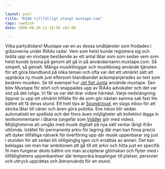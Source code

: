 ```yaml
--- 

layout: post
title: "RIAA tillfälligt stängt muxtape.com" 
tags: swedish 
date: 2008-08-20 11:10:50 +02:00 

---
```


Vilka partydödare! Muxtape var en av dessa småtjänster som frodades i gråzonerna under RIAAs radar. Vem som helst kunde registrera sig och ladda upp en mixtape bestående av ett antal låtar som som sedan vem som helst kunde lyssna på genom att gå in på användarnamn.muxtape.com. Så simpelt, så genialt. Många musikbloggar och musikbolag använde tjänsten för att göra blandband på olika teman och ofta var det ett utmärkt sätt att upptäcka ny musik just eftersom blandbandet ackompanjerades av text som beskrev musiken. Se till exempel hur [Jet Set Junta](http://www.thejetsetjunta.se/?p=1259) använde muxtape. Sen blev Muxtape för stort och snappades upp av RIAAs advokater och det var slut på det roliga. Vi får se var det drar vidare härnäst. Varje nedstängning öppnar ju upp ett utmärkt tillfälle för de som gör nästan samma sak fast lite bättre att få deras stund. Ett hett tips är [Soundcloud](http://soundcloud.com/), en slags inbox för att skicka låtar till väner och även göra publika. Ens inbox blir sedan automatiskt en spellista och det finns även möjligheter att kollektivt lägga in textkommentarer i låtarna (ungefär som [Viddler](http://www.viddler.com/) gör med video). Möjligheterna att umgås med musik digitalt på nya sätt verkar långt ifrån uttömda. Istället för permanenta arkiv för lagring där man kan finna precis allt dyker tillfälliga nätverk för överföring upp där musik uppenbarar sig just i stunden för att sedan bli otillgänglig igen och ersättas av annan. Det kan beklagas om man har ambitionen att gå till ett arkiv och hitta just en specifik fil men fungerar desto bättre om man accepterar glömskan och flyter med i tillfällighetens uppenbarelser där temporära kopplingar till platser, personer och uttryck upprättas och återanvänds för en stund. 
